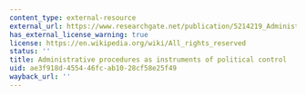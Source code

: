 ```yaml
---
content_type: external-resource
external_url: https://www.researchgate.net/publication/5214219_Administrative_Procedures_As_Instruments_of_Political_Control
has_external_license_warning: true
license: https://en.wikipedia.org/wiki/All_rights_reserved
status: ''
title: Administrative procedures as instruments of political control
uid: ae3f918d-4554-46fc-ab10-28cf58e25f49
wayback_url: ''
---
```

